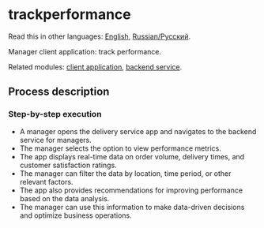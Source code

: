 # trackperformance

Read this in other languages: [English](trackperformance.md), [Russian/Русский](trackperformance.ru.md). 

Manager client application: track performance.

Related modules: [client application](../../frontend/managerclient.md), [backend service](../../backend/managerbackend.md).

## Process description

### Step-by-step execution

- A manager opens the delivery service app and navigates to the backend service for managers.
- The manager selects the option to view performance metrics.
- The app displays real-time data on order volume, delivery times, and customer satisfaction ratings.
- The manager can filter the data by location, time period, or other relevant factors.
- The app also provides recommendations for improving performance based on the data analysis.
- The manager can use this information to make data-driven decisions and optimize business operations.
